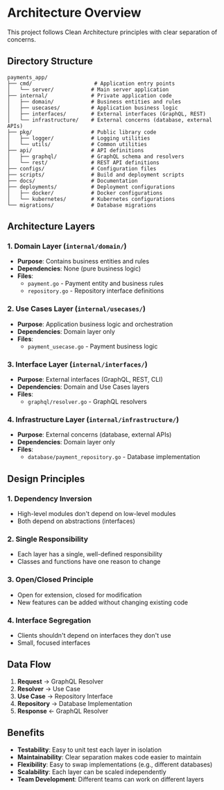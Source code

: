 # Architecture Overview

This project follows Clean Architecture principles with clear separation of concerns.

## Directory Structure

```
payments_app/
├── cmd/                    # Application entry points
│   └── server/            # Main server application
├── internal/              # Private application code
│   ├── domain/            # Business entities and rules
│   ├── usecases/          # Application business logic
│   ├── interfaces/        # External interfaces (GraphQL, REST)
│   └── infrastructure/    # External concerns (database, external APIs)
├── pkg/                   # Public library code
│   ├── logger/            # Logging utilities
│   └── utils/             # Common utilities
├── api/                   # API definitions
│   ├── graphql/           # GraphQL schema and resolvers
│   └── rest/              # REST API definitions
├── configs/               # Configuration files
├── scripts/               # Build and deployment scripts
├── docs/                  # Documentation
├── deployments/           # Deployment configurations
│   ├── docker/            # Docker configurations
│   └── kubernetes/        # Kubernetes configurations
└── migrations/            # Database migrations
```

## Architecture Layers

### 1. Domain Layer (`internal/domain/`)
- **Purpose**: Contains business entities and rules
- **Dependencies**: None (pure business logic)
- **Files**:
  - `payment.go` - Payment entity and business rules
  - `repository.go` - Repository interface definitions

### 2. Use Cases Layer (`internal/usecases/`)
- **Purpose**: Application business logic and orchestration
- **Dependencies**: Domain layer only
- **Files**:
  - `payment_usecase.go` - Payment business logic

### 3. Interface Layer (`internal/interfaces/`)
- **Purpose**: External interfaces (GraphQL, REST, CLI)
- **Dependencies**: Domain and Use Cases layers
- **Files**:
  - `graphql/resolver.go` - GraphQL resolvers

### 4. Infrastructure Layer (`internal/infrastructure/`)
- **Purpose**: External concerns (database, external APIs)
- **Dependencies**: Domain layer only
- **Files**:
  - `database/payment_repository.go` - Database implementation

## Design Principles

### 1. Dependency Inversion
- High-level modules don't depend on low-level modules
- Both depend on abstractions (interfaces)

### 2. Single Responsibility
- Each layer has a single, well-defined responsibility
- Classes and functions have one reason to change

### 3. Open/Closed Principle
- Open for extension, closed for modification
- New features can be added without changing existing code

### 4. Interface Segregation
- Clients shouldn't depend on interfaces they don't use
- Small, focused interfaces

## Data Flow

1. **Request** → GraphQL Resolver
2. **Resolver** → Use Case
3. **Use Case** → Repository Interface
4. **Repository** → Database Implementation
5. **Response** ← GraphQL Resolver

## Benefits

- **Testability**: Easy to unit test each layer in isolation
- **Maintainability**: Clear separation makes code easier to maintain
- **Flexibility**: Easy to swap implementations (e.g., different databases)
- **Scalability**: Each layer can be scaled independently
- **Team Development**: Different teams can work on different layers
